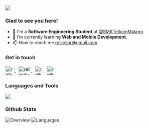 <h1 align="left">
    <img src="https://readme-typing-svg.herokuapp.com/?font=Righteous&size=35&width=500&height=70&duration=4000&lines=Hello+World!+🌏;+I'm+Aurellie,+let's+connect!;" />
</h1>
<div>
    <h3>Glad to see you here!</h3>
    <ul>
        <li>🔭 I'm a <b>Software Engineering Student</b> at <a href="https://www.smktelkom-mlg.sch.id/" target="blank">@SMKTelkomMalang</a>.</li>
        <li>🌱 I’m currently learning <b>Web and Mobile Development</b>.</li>
        <li>📫 How to reach me <a href="mailto:relliezhr@gmail.com" target="blank">relliezhr@gmail.com</a>.</li>
    </ul>
</div>

<div>
    <h3 align="left">Get in touch</h3>
<p align="left">
	<a href="https://linkedin.com/in/relliezhr" target="blank">
		<img align="center" src="https://raw.githubusercontent.com/rahuldkjain/github-profile-readme-generator/master/src/images/icons/Social/linked-in-alt.svg" alt="relliezhr" height="30" />
	</a> &nbsp;
	<a href="https://github.com/relliezhr" target="_blank">
	    <img align="center" src="https://raw.githubusercontent.com/rahuldkjain/github-profile-readme-generator/master/src/images/icons/Social/github.svg" alt="relliezhr" height="30" width="40" />
    	</a>&nbsp;
	<a href="https://instagram.com/relliezhr" target="blank"><img align="center" src="https://raw.githubusercontent.com/rahuldkjain/github-profile-readme-generator/master/src/images/icons/Social/instagram.svg" alt="relliezhr" height="30" /></a>&nbsp;
	<a href="https://twitter.com/relliezhr" target="blank"><img align="center" src="https://raw.githubusercontent.com/rahuldkjain/github-profile-readme-generator/master/src/images/icons/Social/twitter.svg" alt="relliezhr" height="30" /></a>&nbsp;
</p>
</div>

<div>
	<h3 align="left">Languages and Tools</h3>
	<p align="left">
		<a href="https://skillicons.dev">
			<img src="https://skillicons.dev/icons?i=flutter,androidstudio,kotlin,dart,java,figma,github,vscode,html,css" />
		</a>
	</p>
</div>

<div>
	<h3 align="left">Github Stats</h3>
	
![Overview](https://raw.githubusercontent.com/relliezhr/github-stats/master/generated/overview.svg#gh-dark-mode-only)
![Languages](https://raw.githubusercontent.com/relliezhr/github-stats/master/generated/languages.svg#gh-dark-mode-only)

</div>

